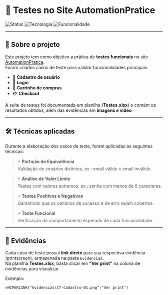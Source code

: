 # 🎯 Testes no Site AutomationPratice

![Status](https://img.shields.io/badge/Status-Concluído-brightgreen)
![Tecnologia](https://img.shields.io/badge/Tecnologia-Manual%20QA-blue)
![Funcionalidade](https://img.shields.io/badge/Funcionalidades-Cadastro%2C%20Login%2C%20Carrinho%2C%20Checkout-orange)

---

## 📌 Sobre o projeto

Este projeto tem como objetivo a prática de **testes funcionais** no site [AutomationPratice](http://automationpractice.com.br).  
Foram criados casos de teste para validar funcionalidades principais:

- 📝 **Cadastro de usuário**  
- 🔑 **Login**  
- 🛒 **Carrinho de compras**  
- 💳 **Checkout**  

A suíte de testes foi documentada em planilha (**Testes.xlsx**) e contém os resultados obtidos, além das evidências em **imagens e vídeo**.

---

## 🛠 Técnicas aplicadas

Durante a elaboração dos casos de teste, foram aplicadas as seguintes técnicas:

> ⚡ **Partição de Equivalência**  
> Validação de cenários distintos, ex.: email válido x email inválido.

> ⚡ **Análise de Valor Limite**  
> Testes com valores extremos, ex.: senha com menos de 6 caracteres.

> ⚡ **Testes Positivos e Negativos**  
> Garantindo que os cenários de sucesso e de erro sejam cobertos.

> ⚡ **Teste Funcional**  
> Verificação do comportamento esperado de cada funcionalidade.

---

## 📂 Evidências

Cada caso de teste possui **link direto** para sua respectiva evidência (printscreen), armazenada na pasta `Evidencias`.  
Na planilha **Testes.xlsx**, basta clicar em **“Ver print”** na coluna de evidências para visualizar.  

Exemplo:  
```excel
=HIPERLINK("Evidencias\CT-Cadastro-01.png";"Ver print")
